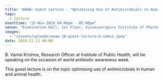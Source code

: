 ```yaml
---
title: 'WAAW: Guest Lecture - "Optimising Use of Antimicrobials in Human and Animal Health"'
tags:
  - lecture
eventtime: "15-Nov-2018 04:00pm - 05:00pm"
venue: "Examination Hall, 1st Floor, Visveswarapura Institute of Pharmaceutical Sciences, BSK 2nd Stage, Bangalore"
images:
  - "/assets/uploads/waaw-18-guest-lecture-b-vamsi.jpeg"
date: 2018-11-12 08:00
---
```

B. Vamsi Krishna, Research Officer at Institute of Public Health, will be speaking on the occasion of world antibiotic awareness week.

This guest lecture is on the topic optimising use of antimicrobials in human and animal health.